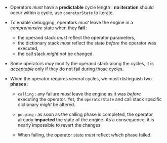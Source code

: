 * Operators *must* have a **predictable** cycle length : **no iteration** should occur within a cycle, use `operatorState` to iterate.

* To enable debugging, operators *must* leave the engine in a *comprehensive* state when they **fail** :
  * the operand stack *must* reflect the operator parameters,
  * the dictionary stack *must* reflect the state *before* the operator was executed,
  * the call stack *might* not be changed.

* Some operators *may* modify the operand stack along the cycles, it is *acceptable* only if they do not fail during those cycles.

* When the operator requires several cycles, we must distinguish two **phases** :

  * `calling` : any failure *must* leave the engine as it was *before* executing the operator. Yet, the `operatorState` and call stack specific dictionary *might* be altered.

  * `popping` : as soon as the calling phase is completed, the operator already **impacted** the state of the engine. As a consequence, it is nearly impossible to revert the changes.

  * When failing, the operator state *must* reflect *which* phase failed.
